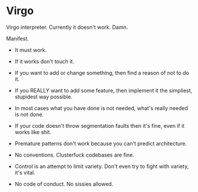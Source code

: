 # Virgo
Virgo interpreter. Currently it doesn't work. Damn.

Manifest.

- It must work.

- If it works don't touch it.

- If you want to add or change something, then find a reason of not to do it.

- If you REALLY want to add some feature, then implement it the simpliest, stupidest way possible.

- In most cases what you have done is not needed, what's really needed is not done.

- If your code doesn't throw segmentation faults then it's fine, even if it works like shit.

- Premature patterns don't work because you can't predict architecture.

- No conventions. Clusterfuck codebases are fine.

- Control is an attempt to limit variety. Don't even try to fight with variety, it's vital.

- No code of conduct. No sissies allowed.
